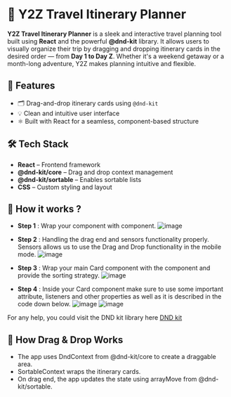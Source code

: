 # 🧭 Y2Z Travel Itinerary Planner

**Y2Z Travel Itinerary Planner** is a sleek and interactive travel planning tool built using **React** and the powerful **@dnd-kit** library. It allows users to visually organize their trip by dragging and dropping itinerary cards in the desired order — from **Day 1 to Day Z**. Whether it's a weekend getaway or a month-long adventure, Y2Z makes planning intuitive and flexible.

## 🚀 Features

- 🗂️ Drag-and-drop itinerary cards using `@dnd-kit`
- 💡 Clean and intuitive user interface
- ⚛️ Built with React for a seamless, component-based structure

## 🛠️ Tech Stack

- **React** – Frontend framework
- **@dnd-kit/core** – Drag and drop context management
- **@dnd-kit/sortable** – Enables sortable lists
- **CSS** – Custom styling and layout

## 🔧 How it works ?

- **Step 1** : Wrap your component with <DndContext/> component. 
  ![image](https://github.com/user-attachments/assets/128cf0b4-bc50-45f3-87aa-b07c57183051)

- **Step 2** : Handling the drag end and sensors functionality properly. Sensors allows us to use the Drag and Drop functionality in the mobile mode.
   ![image](https://github.com/user-attachments/assets/e065d928-9e4f-4e11-8440-8ce8fdb392ac)

- **Step 3** : Wrap your main Card component with the <SortableContext/> component and provide the sorting strategy.
    ![image](https://github.com/user-attachments/assets/0b12883f-f417-44f2-bdf4-56c4c96f8b6d)

- **Step 4** : Inside your Card component make sure to use some important attribute, listeners and other properties as well as it is described in the code down below.
    ![image](https://github.com/user-attachments/assets/e73db897-72b6-468b-8c7a-4a8d9832926c)
    ![image](https://github.com/user-attachments/assets/84d93bba-0dcb-4573-adb6-e319119be123)

For any help, you could visit the DND kit library here
[DND kit](https://docs.dndkit.com/)


## 🧩 How Drag & Drop Works
- The app uses DndContext from @dnd-kit/core to create a draggable area.
- SortableContext wraps the itinerary cards.
- On drag end, the app updates the state using arrayMove from @dnd-kit/sortable.
